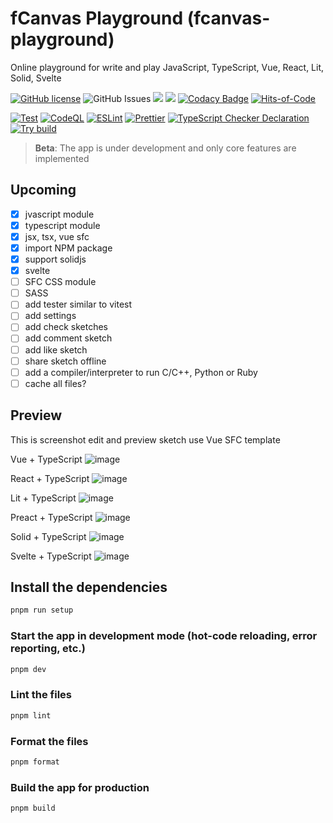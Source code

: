 # fCanvas Playground (fcanvas-playground)

Online playground for write and play JavaScript, TypeScript, Vue, React, Lit, Solid, Svelte

[![GitHub license](https://img.shields.io/github/license/sketch-code-editor/playground)](https://github.com/sketch-code-editor/playground/blob/main/LICENSE) <img alt="GitHub Issues" src="https://img.shields.io/github/issues/sketch-code-editor/playground" />
![](https://api.codiga.io/project/36164/score/svg)
![](https://api.codiga.io/project/36164/status/svg)
[![Codacy Badge](https://app.codacy.com/project/badge/Grade/f7aa98fed72047759afb7621e3f4f520)](https://app.codacy.com/gh/sketch-code-editor/playground/dashboard?utm_source=gh&utm_medium=referral&utm_content=&utm_campaign=Badge_grade)
[![Hits-of-Code](https://hitsofcode.com/github/sketch-code-editor/playground?branch=main)](https://hitsofcode.com/github/sketch-code-editor/playground/view?branch=main)

[![Test](https://github.com/sketch-code-editor/playground/actions/workflows/test.yml/badge.svg)](https://github.com/sketch-code-editor/playground/actions/workflows/test.yml)
[![CodeQL](https://github.com/sketch-code-editor/playground/actions/workflows/codeql.yml/badge.svg)](https://github.com/sketch-code-editor/playground/actions/workflows/codeql.yml)
[![ESLint](https://github.com/sketch-code-editor/playground/actions/workflows/eslint.yml/badge.svg)](https://github.com/sketch-code-editor/playground/actions/workflows/eslint.yml)
[![Prettier](https://github.com/sketch-code-editor/playground/actions/workflows/pretter.yml/badge.svg)](https://github.com/sketch-code-editor/playground/actions/workflows/pretter.yml)
[![TypeScript Checker Declaration](https://github.com/sketch-code-editor/playground/actions/workflows/typing.yml/badge.svg)](https://github.com/sketch-code-editor/playground/actions/workflows/typing.yml)
[![Try build](https://github.com/sketch-code-editor/playground/actions/workflows/try-build.yml/badge.svg)](https://github.com/sketch-code-editor/playground/actions/workflows/try-build.yml)

> **Beta**: The app is under development and only core features are implemented

## Upcoming

- [x] jvascript module
- [x] typescript module
- [x] jsx, tsx, vue sfc
- [x] import NPM package
- [x] support solidjs
- [x] svelte
- [ ] SFC CSS module
- [ ] SASS
- [ ] add tester similar to vitest
- [ ] add settings
- [ ] add check sketches
- [ ] add comment sketch
- [ ] add like sketch
- [ ] share sketch offline
- [ ] add a compiler/interpreter to run C/C++, Python or Ruby
- [ ] cache all files?

## Preview

This is screenshot edit and preview sketch use Vue SFC template

Vue + TypeScript
![image](https://github.com/sketch-code-editor/playground/assets/45375496/b9cb2ced-59a5-49eb-a7c5-e1a3fd00eb9e)

React + TypeScript
![image](https://github.com/sketch-code-editor/playground/assets/45375496/af57d969-e661-428f-9ad4-c53a84ccc3e2)

Lit + TypeScript
![image](https://github.com/sketch-code-editor/playground/assets/45375496/3f0645fc-e589-4d33-a4da-88cdcacd9e3e)

Preact + TypeScript
![image](https://github.com/sketch-code-editor/playground/assets/45375496/3699bb07-5c4b-415a-ad09-7a280efae8db)

Solid + TypeScript
![image](https://github.com/sketch-code-editor/playground/assets/45375496/5aff163c-eb70-4831-bac7-17ebc981a69c)

Svelte + TypeScript
![image](https://github.com/sketch-code-editor/playground/assets/45375496/1bff1661-af74-4ab9-a719-205897eee59f)

## Install the dependencies

```bash
pnpm run setup
```

### Start the app in development mode (hot-code reloading, error reporting, etc.)

```bash
pnpm dev
```

### Lint the files

```bash
pnpm lint
```

### Format the files

```bash
pnpm format
```

### Build the app for production

```bash
pnpm build
```
